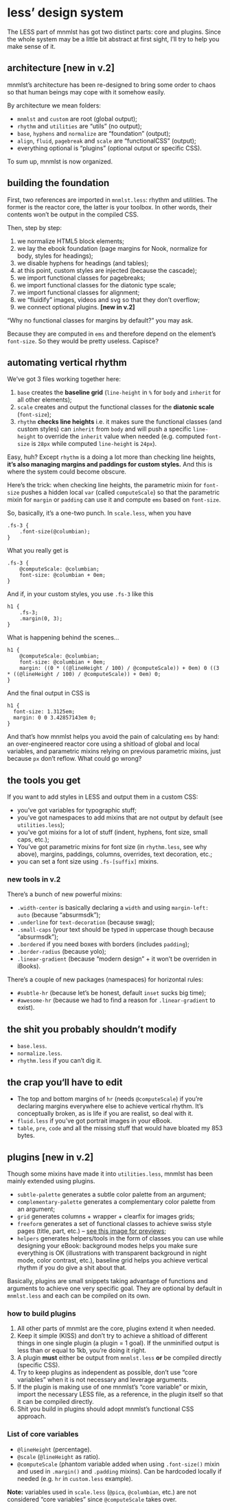 # less’ design system 

The LESS part of mnmlst has got two distinct parts: core and plugins. Since the whole system may be a little bit abstract at first sight, I’ll try to help you make sense of it.

## architecture [new in v.2]

mnmlst’s architecture has been re-designed to bring some order to chaos so that human beings may cope with it somehow easily.

By architecture we mean folders: 

- `mnmlst` and `custom` are root (global output);
- `rhythm` and `utilities` are “utils” (no output);
- `base`, `hyphens` and `normalize` are “foundation” (output);
- `align`, `fluid`, `pagebreak` and `scale` are “functionalCSS” (output);
- everything optional is “plugins” (optional output or specific CSS).

To sum up, mnmlst is now organized.

## building the foundation

First, two references are imported in `mnmlst.less`: rhythm and utilities. The former is the reactor core, the latter is your toolbox. In other words, their contents won’t be output in the compiled CSS.

Then, step by step:

1. we normalize HTML5 block elements;
2. we lay the ebook foundation (page margins for Nook, normalize for body, styles for headings);
3. we disable hyphens for headings (and tables);
4. at this point, custom styles are injected (because the cascade);
5. we import functional classes for pagebreaks;
6. we import functional classes for the diatonic type scale;
7. we import functional classes for alignment; 
8. we “fluidify” images, videos and svg so that they don’t overflow;
9. we connect optional plugins. **[new in v.2]**

“Why no functional classes for margins by default?” you may ask.

Because they are computed in `ems` and therefore depend on the element’s `font-size`. So they would be pretty useless. Capisce?

## automating vertical rhythm

We’ve got 3 files working together here: 

1. `base` creates the **baseline grid** (`line-height` in `%` for `body` and `inherit` for all other elements);
2. `scale` creates and output the functional classes for the **diatonic scale** (`font-size`); 
3. `rhythm` **checks line heights** i.e. it makes sure the functional classes (and custom styles) can `inherit` from `body` and will push a specific `line-height` to override the `inherit` value when needed (e.g. computed `font-size` is `28px` while computed `line-height` is `24px`).

Easy, huh? Except `rhythm` is a doing a lot more than checking line heights, **it’s also managing margins and paddings for custom styles.** And this is where the system could become obscure.

Here’s the trick: when checking line heights, the parametric mixin for `font-size` pushes a hidden local `var` (called `computeScale`) so that the parametric mixin for `margin` or `padding` can use it and compute `ems` based on `font-size`.

So, basically, it’s a one-two punch. In `scale.less`, when you have

```
.fs-3 {
    .font-size(@columbian);
}
``` 

What you really get is

```
.fs-3 {
    @computeScale: @columbian; 
    font-size: @columbian + 0em;
}
```

And if, in your custom styles, you use `.fs-3` like this

```
h1 {
	.fs-3;
    .margin(0, 3);
}
```

What is happening behind the scenes…

```
h1 {
	@computeScale: @columbian; 
    font-size: @columbian + 0em;
    margin: ((0 * ((@lineHeight / 100) / @computeScale)) + 0em) 0 ((3 * ((@lineHeight / 100) / @computeScale)) + 0em) 0;
}
```

And the final output in CSS is

```
h1 {
  font-size: 1.3125em;
  margin: 0 0 3.42857143em 0;
}
```

And that’s how mnmlst helps you avoid the pain of calculating `ems` by hand: an over-engineered reactor core using a shitload of global and local variables, and parametric mixins relying on previous parametric mixins, just because `px` don’t reflow. What could go wrong? 

## the tools you get

If you want to add styles in LESS and output them in a custom CSS:

- you’ve got variables for typographic stuff;
- you’ve got namespaces to add mixins that are not output by default (see `utilities.less`);
- you’ve got mixins for a lot of stuff (indent, hyphens, font size, small caps, etc.);
- You’ve got parametric mixins for font size (in `rhythm.less`, see why above), margins, paddings, columns, overrides, text decoration, etc.;
- you can set a font size using `.fs-[suffix]` mixins.

### new tools in v.2

There’s a bunch of new powerful mixins: 

- `.width-center` is basically declaring a `width` and using `margin-left: auto` (because “absurmsdk”);
- `.underline` for `text-decoration` (because swag);
- `.small-caps` (your text should be typed in uppercase though because “absurmsdk”);
- `.bordered` if you need boxes with borders (includes `padding`);
- `.border-radius` (because yolo);
- `.linear-gradient` (because “modern design” + it won’t be overriden in iBooks).

There’s a couple of new packages (namespaces) for horizontal rules:

- `#subtle-hr` (because let’s be honest, default `inset` sucks big time);
- `#awesome-hr` (because we had to find a reason for `.linear-gradient` to exist).

## the shit you probably shouldn’t modify

- `base.less`.
- `normalize.less`.
- `rhythm.less` if you can’t dig it.

## the crap you‘ll have to edit

- The top and bottom margins of `hr` (needs `@computeScale`) if you’re declaring margins everywhere else to achieve vertical rhythm. It’s conceptually broken, as is life if you are realist, so deal with it.
- `fluid.less` if you’ve got portrait images in your eBook.
- `table`, `pre`, `code` and all the missing stuff that would have bloated my 853 bytes.

## plugins [new in v.2]

Though some mixins have made it into `utilities.less`, mnmlst has been mainly extended using plugins.

- `subtle-palette` generates a subtle color palette from an argument;
- `complementary-palette` generates a complementary color palette from an argument;
- `grid` generates columns + wrapper + clearfix for images grids;
- `freeform` generates a set of functional classes to achieve swiss style pages (title, part, etc.) – [see this image for previews](http://jiminy.chapalpanoz.com/wp-content/uploads/sites/2/2015/11/freeform-sys.jpg);
- `helpers` generates helpers/tools in the form of classes you can use while designing your eBook: background modes helps you make sure everything is OK (illustrations with transparent background in night mode, color contrast, etc.), baseline grid helps you achieve vertical rhythm if you do give a shit about that.

Basically, plugins are small snippets taking advantage of functions and arguments to achieve one very specific goal. They are optional by default in `mnmlst.less` and each can be compiled on its own.

### how to build plugins

1. All other parts of mnmlst are the core, plugins extend it when needed.
2. Keep it simple (KISS) and don’t try to achieve a shitload of different things in one single plugin (a plugin = 1 goal). If the unminified output is less than or equal to 1kb, you’re doing it right.
3. A plugin **must** either be output from `mnmlst.less` **or** be compiled directly (specific CSS).
4. Try to keep plugins as independent as possible, don’t use “core variables” when it is not necessary and leverage arguments.
5. If the plugin is making use of one mnmlst’s “core variable” or mixin, import the necessary LESS file, as a reference, in the plugin itself so that it can be compiled directly.
6. Shit you build in plugins should adopt mnmlst’s functional CSS approach.

### List of core variables

- `@lineHeight` (percentage).
- `@scale` (`@lineHeight` as ratio).
- `@computeScale` (phantom variable added when using `.font-size()` mixin and used in `.margin()` and `.padding` mixins). Can be hardcoded locally if needed (e.g. `hr` in `custom.less` example).

**Note:** variables used in `scale.less` (`@pica`, `@columbian`, etc.) are not considered “core variables” since `@computeScale` takes over.
